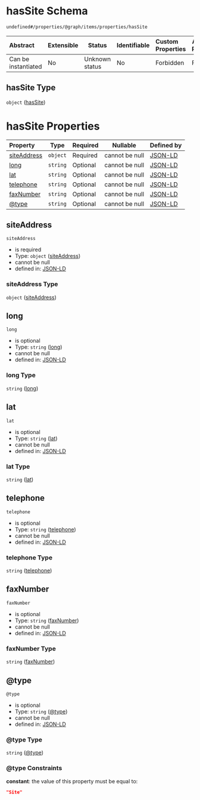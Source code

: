 # hasSite Schema

```txt
undefined#/properties/@graph/items/properties/hasSite
```




| Abstract            | Extensible | Status         | Identifiable | Custom Properties | Additional Properties | Access Restrictions | Defined In                                                                      |
| :------------------ | ---------- | -------------- | ------------ | :---------------- | --------------------- | ------------------- | ------------------------------------------------------------------------------- |
| Can be instantiated | No         | Unknown status | No           | Forbidden         | Forbidden             | none                | [ndl-isil.schema.json\*](../../out/ndl-isil.schema.json "open original schema") |

## hasSite Type

`object` ([hasSite](ndl-isil-properties-json-ld-graph-organization-properties-hassite.md))

# hasSite Properties

| Property                    | Type     | Required | Nullable       | Defined by                                                                                                                                                                            |
| :-------------------------- | -------- | -------- | -------------- | :------------------------------------------------------------------------------------------------------------------------------------------------------------------------------------ |
| [siteAddress](#siteAddress) | `object` | Required | cannot be null | [JSON-LD](ndl-isil-properties-json-ld-graph-organization-properties-hassite-properties-siteaddress.md "undefined#/properties/@graph/items/properties/hasSite/properties/siteAddress") |
| [long](#long)               | `string` | Optional | cannot be null | [JSON-LD](ndl-isil-properties-json-ld-graph-organization-properties-hassite-properties-long.md "undefined#/properties/@graph/items/properties/hasSite/properties/long")               |
| [lat](#lat)                 | `string` | Optional | cannot be null | [JSON-LD](ndl-isil-properties-json-ld-graph-organization-properties-hassite-properties-lat.md "undefined#/properties/@graph/items/properties/hasSite/properties/lat")                 |
| [telephone](#telephone)     | `string` | Optional | cannot be null | [JSON-LD](ndl-isil-properties-json-ld-graph-organization-properties-hassite-properties-telephone.md "undefined#/properties/@graph/items/properties/hasSite/properties/telephone")     |
| [faxNumber](#faxNumber)     | `string` | Optional | cannot be null | [JSON-LD](ndl-isil-properties-json-ld-graph-organization-properties-hassite-properties-faxnumber.md "undefined#/properties/@graph/items/properties/hasSite/properties/faxNumber")     |
| [@type](#@type)             | `string` | Optional | cannot be null | [JSON-LD](ndl-isil-properties-json-ld-graph-organization-properties-hassite-properties-type.md "undefined#/properties/@graph/items/properties/hasSite/properties/@type")              |

## siteAddress




`siteAddress`

-   is required
-   Type: `object` ([siteAddress](ndl-isil-properties-json-ld-graph-organization-properties-hassite-properties-siteaddress.md))
-   cannot be null
-   defined in: [JSON-LD](ndl-isil-properties-json-ld-graph-organization-properties-hassite-properties-siteaddress.md "undefined#/properties/@graph/items/properties/hasSite/properties/siteAddress")

### siteAddress Type

`object` ([siteAddress](ndl-isil-properties-json-ld-graph-organization-properties-hassite-properties-siteaddress.md))

## long




`long`

-   is optional
-   Type: `string` ([long](ndl-isil-properties-json-ld-graph-organization-properties-hassite-properties-long.md))
-   cannot be null
-   defined in: [JSON-LD](ndl-isil-properties-json-ld-graph-organization-properties-hassite-properties-long.md "undefined#/properties/@graph/items/properties/hasSite/properties/long")

### long Type

`string` ([long](ndl-isil-properties-json-ld-graph-organization-properties-hassite-properties-long.md))

## lat




`lat`

-   is optional
-   Type: `string` ([lat](ndl-isil-properties-json-ld-graph-organization-properties-hassite-properties-lat.md))
-   cannot be null
-   defined in: [JSON-LD](ndl-isil-properties-json-ld-graph-organization-properties-hassite-properties-lat.md "undefined#/properties/@graph/items/properties/hasSite/properties/lat")

### lat Type

`string` ([lat](ndl-isil-properties-json-ld-graph-organization-properties-hassite-properties-lat.md))

## telephone




`telephone`

-   is optional
-   Type: `string` ([telephone](ndl-isil-properties-json-ld-graph-organization-properties-hassite-properties-telephone.md))
-   cannot be null
-   defined in: [JSON-LD](ndl-isil-properties-json-ld-graph-organization-properties-hassite-properties-telephone.md "undefined#/properties/@graph/items/properties/hasSite/properties/telephone")

### telephone Type

`string` ([telephone](ndl-isil-properties-json-ld-graph-organization-properties-hassite-properties-telephone.md))

## faxNumber




`faxNumber`

-   is optional
-   Type: `string` ([faxNumber](ndl-isil-properties-json-ld-graph-organization-properties-hassite-properties-faxnumber.md))
-   cannot be null
-   defined in: [JSON-LD](ndl-isil-properties-json-ld-graph-organization-properties-hassite-properties-faxnumber.md "undefined#/properties/@graph/items/properties/hasSite/properties/faxNumber")

### faxNumber Type

`string` ([faxNumber](ndl-isil-properties-json-ld-graph-organization-properties-hassite-properties-faxnumber.md))

## @type




`@type`

-   is optional
-   Type: `string` ([@type](ndl-isil-properties-json-ld-graph-organization-properties-hassite-properties-type.md))
-   cannot be null
-   defined in: [JSON-LD](ndl-isil-properties-json-ld-graph-organization-properties-hassite-properties-type.md "undefined#/properties/@graph/items/properties/hasSite/properties/@type")

### @type Type

`string` ([@type](ndl-isil-properties-json-ld-graph-organization-properties-hassite-properties-type.md))

### @type Constraints

**constant**: the value of this property must be equal to:

```json
"Site"
```
